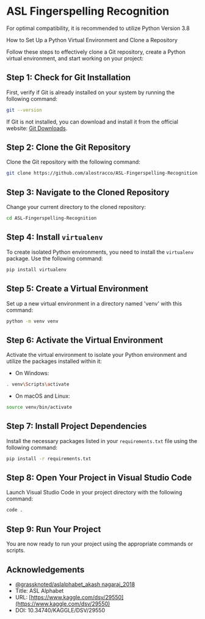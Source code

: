# ASL Fingerspelling Recognition

For optimal compatibility, it is recommended to utilize Python Version 3.8

How to Set Up a Python Virtual Environment and Clone a Repository

Follow these steps to effectively clone a Git repository, create a Python virtual environment, and start working on your project:

## Step 1: Check for Git Installation

First, verify if Git is already installed on your system by running the following command:

```bash
git --version
```

If Git is not installed, you can download and install it from the official website: [Git Downloads](https://git-scm.com/downloads).

## Step 2: Clone the Git Repository

Clone the Git repository with the following command:

```bash
git clone https://github.com/alostracco/ASL-Fingerspelling-Recognition.git
```

## Step 3: Navigate to the Cloned Repository

Change your current directory to the cloned repository:

```bash
cd ASL-Fingerspelling-Recognition
```

## Step 4: Install `virtualenv`

To create isolated Python environments, you need to install the `virtualenv` package. Use the following command:

```bash
pip install virtualenv
```

## Step 5: Create a Virtual Environment

Set up a new virtual environment in a directory named 'venv' with this command:

```bash
python -m venv venv
```

## Step 6: Activate the Virtual Environment

Activate the virtual environment to isolate your Python environment and utilize the packages installed within it:

- On Windows:

```bash
. venv\Scripts\activate
```

- On macOS and Linux:

```bash
source venv/bin/activate
```

## Step 7: Install Project Dependencies

Install the necessary packages listed in your `requirements.txt` file using the following command:

```bash
pip install -r requirements.txt
```

## Step 8: Open Your Project in Visual Studio Code

Launch Visual Studio Code in your project directory with the following command:

```bash
code .
```

## Step 9: Run Your Project

You are now ready to run your project using the appropriate commands or scripts.

## Acknowledgements

- [@grassknoted/aslalphabet_akash nagaraj_2018](https://www.kaggle.com/grassknoted/aslalphabet_akash%20nagaraj_2018)
- Title: ASL Alphabet
- URL: [https://www.kaggle.com/dsv/29550](https://www.kaggle.com/dsv/29550)
- DOI: 10.34740/KAGGLE/DSV/29550
